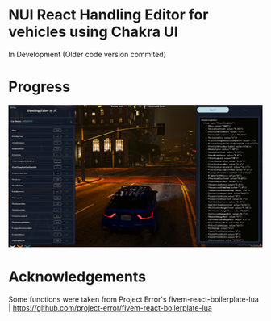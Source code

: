 NUI React Handling Editor for vehicles using Chakra UI 
===============================
In Development (Older code version commited)

Progress
===============================
![progress](progress.png)

Acknowledgements
===============================

Some functions were taken from Project Error's fivem-react-boilerplate-lua | https://github.com/project-error/fivem-react-boilerplate-lua
